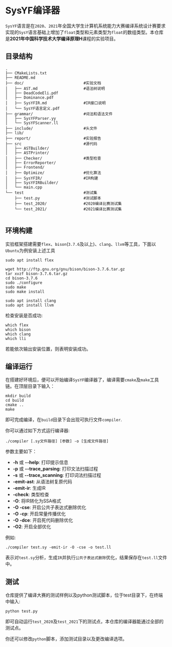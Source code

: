 
# SysYF编译器

`SysYF`语言是在`2020`、`2021`年全国大学生计算机系统能力大赛编译系统设计赛要求实现的`SysY`语言基础上增加了`float`类型和元素类型为`float`的数组类型。本仓库是**2021年中国科学技术大学编译原理H**课程的实验项目。

## 目录结构

```
.
├── CMakeLists.txt
├── README.md
├── doc/                          #实验文档
│   ├── AST.md                    #语法树说明
│   ├── DeadCodeEli.pdf      
│   ├── Dominance.pdf        
│   ├── SysYFIR.md                #IR接口说明
│   └── SysYF语言定义.pdf
├── grammar/                      #词法和语法文件
│   ├── SysYFParser.yy
│   └── SysYFScanner.ll
├── include/                      #头文件
├── lib/
├── report/                       #实验报告
├── src                           #源代码
│   ├── ASTBuilder/
│   ├── ASTPrinter/
│   ├── Checker/                  #类型检查
│   ├── ErrorReporter/
│   ├── Frontend/
│   ├── Optimize/                 #优化算法
│   ├── SysYFIR/                  #IR构建
│   ├── SysYFIRBuilder/
│   └── main.cpp
└── test                          #测试集
    ├── test.py                   #测试脚本
    ├── test_2020/                #2020编译比赛测试集
    └── test_2021/                #2021编译比赛测试集
        
```

## 环境构建

实验框架搭建需要`flex`、`bison`(`3.7.6`及以上)、`clang`、`llvm`等工具，下面以`Ubuntu`为例安装上述工具

```
sudo apt install flex

wget http://ftp.gnu.org/gnu/bison/bison-3.7.6.tar.gz
tar xvzf bison-3.7.6.tar.gz
cd bison-3.7.6
sudo ./configure
sudo make
sudo make install

sudo apt install clang
sudo apt install llvm
```

检查安装是否成功:

```
which flex
which bison
which clang
which lli
```

若能依次输出安装位置，则表明安装成功。

## 编译运行

在搭建好环境后，便可以开始编译`SysYF`编译器了，编译需要`cmake`及`make`工具链。在顶层目录下输入：

```
mkdir build
cd build
cmake ..
make
```

即可完成编译，在`build`目录下会出现可执行文件`compiler`.

你可以通过如下方式运行编译器:

```
./compiler [.sy文件路径] [参数] -o [生成文件路径]
```

参数主要如下：

- **-h** 或 **--help**: 打印提示信息
- **-p** 或 **--trace_parsing**: 打印文法扫描过程
- **-s** 或 **--trace_scanning**: 打印词法扫描过程
- **-emit-ast**: 从语法树复原代码
- **-emit-ir**: 生成IR
- **-check**: 类型检查
- **-O**: 将IR转化为SSA格式
- **-O -cse**: 开启公共子表达式删除优化
- **-O -cp**: 开启常量传播优化
- **-O -dce**: 开启死代码删除优化
- **-O2**: 开启全部优化

例如:

```
./compiler test.sy -emit-ir -O -cse -o test.ll
```

表示对`test.sy`分析，生成`IR`并执行`公共子表达式删除`优化，结果保存在`test.ll`文件中。

## 测试

仓库提供了编译大赛的测试样例以及python测试脚本，位于test目录下，在终端中输入:

```
python test.py
```

即可自动运行`test_2020`及`test_2021`下的测试点，本仓库的编译器能通过全部的测试点。

你还可以修改`python`脚本，添加测试目录以及更改编译选项。